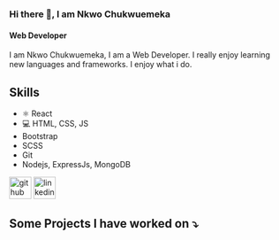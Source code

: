 ### Hi there 👋, I am Nkwo Chukwuemeka
#### Web Developer
I am Nkwo Chukwuemeka, I am a Web Developer. I really enjoy learning new languages and frameworks. I enjoy what i do.

## Skills
* ⚛️ React
* 💻 HTML, CSS, JS
* Bootstrap
* SCSS
* Git
* Nodejs, ExpressJs, MongoDB


[<img src='https://cdn.jsdelivr.net/npm/simple-icons@3.0.1/icons/github.svg' alt='github' height='40'>](https://github.com/EmekaNkwo)  [<img src='https://cdn.jsdelivr.net/npm/simple-icons@3.0.1/icons/linkedin.svg' alt='linkedin' height='40'>](https://www.linkedin.com/in/chukwuemekankwo/)  

## Some Projects I have worked on ⤵️

